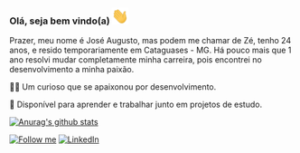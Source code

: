 ### Olá, seja bem vindo(a) <img src="https://raw.githubusercontent.com/ABSphreak/ABSphreak/master/gifs/Hi.gif" width="30"> 

Prazer, meu nome é José Augusto, mas podem me chamar de Zé, tenho 24 anos, e resido temporariamente em Cataguases - MG.
Há pouco mais que 1 ano resolvi mudar completamente minha carreira, pois encontrei no desenvolvimento a minha paixão.
  
🕵️‍♀️ Um curioso que se apaixonou por desenvolvimento.

👯 Disponível para aprender e trabalhar junto em projetos de estudo.


[![Anurag's github stats](https://github-readme-stats.vercel.app/api?username=augustomegres)](https://github.com/anuraghazra/github-readme-stats)


[<img src="https://img.shields.io/github/followers/beatrizadm?label=follow&style=social" height="22" title="Follow me" />](https://github.com/augustomegres) 
[<img src="https://img.shields.io/badge/-LinkedIn-blue?style=flat-square&logo=Linkedin&logoColor=white&link=https://www.linkedin.com/in/josé-augusto-megres-de-oliveira-4a9530183" height="22" title="LinkedIn" />](https://www.linkedin.com/in/josé-augusto-megres-de-oliveira-4a9530183) 




<!--
[![Linkedin](https://icon-icons.com/icons2/652/PNG/32/linkedin_icon-icons.com_59873.png)](https://www.linkedin.com/in/josé-augusto-megres-de-oliveira-4a9530183/)
[![Linkedin](https://icon-icons.com/icons2/652/PNG/48/linkedin_icon-icons.com_59873.png)](https://www.linkedin.com/in/josé-augusto-megres-de-oliveira-4a9530183/)


Here are some ideas to get you started:

- 🔭 I’m currently working on ...
- 🌱 I’m currently learning ...
- 👯 I’m looking to collaborate on ...
- 🤔 I’m looking for help with ...
- 💬 Ask me about ...
- 📫 How to reach me: ...
- 😄 Pronouns: ...
- ⚡ Fun fact: ...
-->
